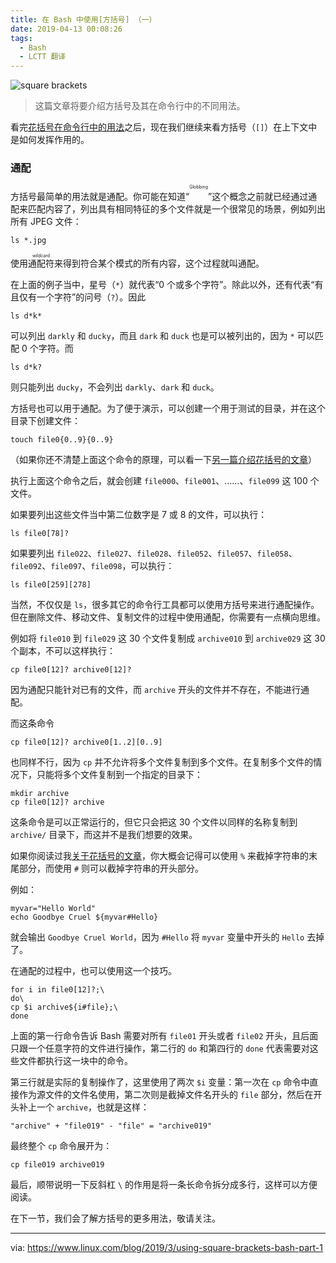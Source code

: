 ```yaml
---
title: 在 Bash 中使用[方括号] （一）
date: 2019-04-13 00:08:26
tags:
  - Bash
  - LCTT 翻译
---
```


![square brackets][1]

> 这篇文章将要介绍方括号及其在命令行中的不同用法。

看完[花括号在命令行中的用法][3]之后，现在我们继续来看方括号（`[]`）在上下文中是如何发挥作用的。

### 通配

方括号最简单的用法就是通配。你可能在知道“<ruby><rt>Globbing</rt></ruby>”这个概念之前就已经通过通配来匹配内容了，列出具有相同特征的多个文件就是一个很常见的场景，例如列出所有 JPEG 文件：

```
ls *.jpg
```

使用<ruby>通配符<rt>wildcard</rt></ruby>来得到符合某个模式的所有内容，这个过程就叫通配。

在上面的例子当中，星号（`*`）就代表“0 个或多个字符”。除此以外，还有代表“有且仅有一个字符”的问号（`?`）。因此

```
ls d*k*
```

可以列出 `darkly` 和 `ducky`，而且 `dark` 和 `duck` 也是可以被列出的，因为 `*` 可以匹配 0 个字符。而

```
ls d*k?
```

则只能列出 `ducky`，不会列出 `darkly`、`dark` 和 `duck`。

方括号也可以用于通配。为了便于演示，可以创建一个用于测试的目录，并在这个目录下创建文件：

```
touch file0{0..9}{0..9}
```

（如果你还不清楚上面这个命令的原理，可以看一下[另一篇介绍花括号的文章][3]）

执行上面这个命令之后，就会创建 `file000`、`file001`、……、`file099` 这 100 个文件。

如果要列出这些文件当中第二位数字是 7 或 8 的文件，可以执行：

```
ls file0[78]?
```

如果要列出 `file022`、`file027`、`file028`、`file052`、`file057`、`file058`、`file092`、`file097`、`file098`，可以执行：

```
ls file0[259][278]
```

当然，不仅仅是 `ls`，很多其它的命令行工具都可以使用方括号来进行通配操作。但在删除文件、移动文件、复制文件的过程中使用通配，你需要有一点横向思维。

例如将 `file010` 到 `file029` 这 30 个文件复制成 `archive010` 到 `archive029` 这 30 个副本，不可以这样执行：

```
cp file0[12]? archive0[12]?
```

因为通配只能针对已有的文件，而 `archive` 开头的文件并不存在，不能进行通配。

而这条命令

```
cp file0[12]? archive0[1..2][0..9]
```

也同样不行，因为 `cp` 并不允许将多个文件复制到多个文件。在复制多个文件的情况下，只能将多个文件复制到一个指定的目录下：

```
mkdir archive
cp file0[12]? archive
```

这条命令是可以正常运行的，但它只会把这 30 个文件以同样的名称复制到 `archive/` 目录下，而这并不是我们想要的效果。

如果你阅读过我[关于花括号的文章][3]，你大概会记得可以使用 `%` 来截掉字符串的末尾部分，而使用 `#` 则可以截掉字符串的开头部分。

例如：

```
myvar="Hello World"
echo Goodbye Cruel ${myvar#Hello}
```

就会输出 `Goodbye Cruel World`，因为 `#Hello` 将 `myvar` 变量中开头的 `Hello` 去掉了。

在通配的过程中，也可以使用这一个技巧。

```
for i in file0[12]?;\
do\
cp $i archive${i#file};\
done
```

上面的第一行命令告诉 Bash 需要对所有 `file01` 开头或者 `file02` 开头，且后面只跟一个任意字符的文件进行操作，第二行的 `do` 和第四行的 `done` 代表需要对这些文件都执行这一块中的命令。

第三行就是实际的复制操作了，这里使用了两次 `$i` 变量：第一次在 `cp` 命令中直接作为源文件的文件名使用，第二次则是截掉文件名开头的 `file` 部分，然后在开头补上一个 `archive`，也就是这样：

```
"archive" + "file019" - "file" = "archive019"
```

最终整个 `cp` 命令展开为：

```
cp file019 archive019
```

最后，顺带说明一下反斜杠 `\` 的作用是将一条长命令拆分成多行，这样可以方便阅读。

在下一节，我们会了解方括号的更多用法，敬请关注。

--------------------------------------------------------------------------------

via: https://www.linux.com/blog/2019/3/using-square-brackets-bash-part-1

[a]: https://www.linux.com/users/bro66
[b]: https://github.com/lujun9972
[1]: https://www.linux.com/sites/lcom/files/styles/rendered_file/public/square-gabriele-diwald-475007-unsplash.jpg?itok=cKmysLfd "square brackets"
[2]: https://www.linux.com/LICENSES/CATEGORY/CREATIVE-COMMONS-ZERO
[3]: https://linux.cn/article-10624-1.html
